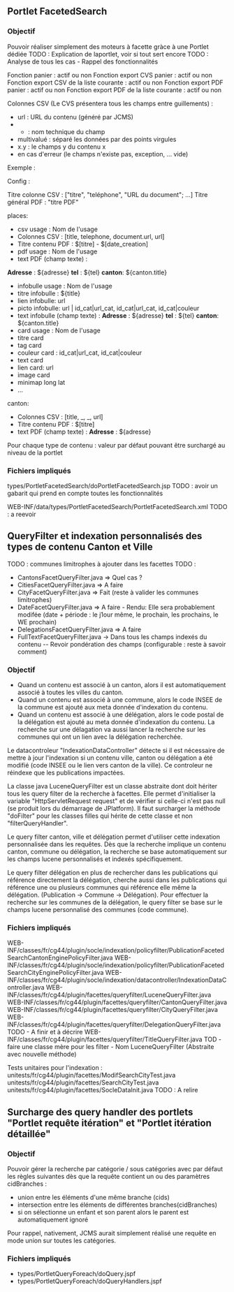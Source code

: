 ## Portlet FacetedSearch

### Objectif

Pouvoir réaliser simplement des moteurs à facette gràce à une Portlet dédiée
TODO : Explication de laportlet, voir si tout sert encore
TODO : Analyse de tous les cas - Rappel des fonctionnalités

Fonction panier : actif ou non
Fonction export CVS panier : actif ou non
Fonction export CSV de la liste courante : actif ou non
Fonction export PDF panier : actif ou non
Fonction export PDF de la liste courante : actif ou non

Colonnes CSV (Le CVS présentera tous les champs entre guillements) :
  - url : URL du contenu (généré par JCMS)
  - * : nom technique du champ
  - multivalué : séparé les données par des points virgules
  - x.y : le champs y du contenu x
  - en cas d'erreur (le champs n'existe pas, exception, ... vide)
  
Exemple : 



Config :

Titre colonne CSV : ["titre", "teléphone", "URL du document"; ...]
Titre général PDF : "titre PDF"

places:
 - csv usage : Nom de l'usage
 - Colonnes CSV : [title, telephone, document.url, url]
 - Titre contenu PDF : $[titre] - $[date_creation]
 - pdf usage : Nom de l'usage
 - text PDF (champ texte) :
 
**Adresse** : ${adresse}
**tel** : ${tel}
**canton**: ${canton.title}
 - infobulle usage : Nom de l'usage
 - titre infobulle : ${title}
 - lien infobulle: url
 - picto infobulle: url | id_cat|url_cat, id_cat|url_cat, id_cat|couleur
 - text infobulle (champ texte) :
**Adresse** : ${adresse}
**tel** : ${tel}
**canton**: ${canton.title}
 - card usage : Nom de l'usage
 - titre card
 - tag card
 - couleur card :  id_cat|url_cat, id_cat|couleur
 - text card
 - lien card: url
 - image card
 - minimap long lat
 - ...

canton:
 - Colonnes CSV : [title, _, _, url]
 - Titre contenu PDF : $[titre]
 - text PDF (champ texte) :
**Adresse** : ${adresse} 


Pour chaque type de contenu : valeur par défaut pouvant être surchargé au niveau de la portlet


### Fichiers impliqués 

types/PortletFacetedSearch/doPortletFacetedSearch.jsp
TODO : avoir un gabarit qui prend en compte toutes les fonctionnalités 

WEB-INF/data/types/PortletFacetedSearch/PortletFacetedSearch.xml
TODO : a reevoir

## QueryFilter et indexation personnalisés des types de contenu Canton et Ville

TODO : communes limitrophes à ajouter dans les facettes
TODO :
 - CantonsFacetQueryFilter.java => Quel cas ?
 - CitiesFacetQueryFilter.java => A faire
 - CityFacetQueryFilter.java => Fait (reste à valider les communes limitrophes)
 - DateFacetQueryFilter.java => A faire - Rendu: Elle sera probablement modifée (date + période : le j1our même, le prochain, les prochains, le WE prochain)
 - DelegationsFacetQueryFilter.java => A faire
 - FullTextFacetQueryFilter.java -> Dans tous les champs indexés du contenu
   -- Revoir pondération des champs (configurable : reste à savoir comment)
 
### Objectif

 - Quand un contenu est associé à un canton, alors il est automatiquement associé à toutes les villes du canton.
 - Quand un contenu est associé à une commune, alors le code INSEE de la commune est ajouté aux meta donnée d'indexation du contenu.
 - Quand un contenu est associé à une délégation, alors le code postal de la délégation est ajouté au meta donnée d'indexation du contenu. La recherche sur une délagation va aussi lancer la recherche sur les communes qui ont un lien avec la délégation recherchée.

Le datacontroleur "IndexationDataController" détecte si il est nécessaire de mettre à jour l'indexation si un contenu ville, canton ou délégation a été modifié (code INSEE ou le lien vers canton de la ville). Ce controleur ne réindexe que les publications impactées.

La classe java LuceneQueryFilter est un classe abstraite dont doit hériter tous les query filter de la recherche à facettes. Elle permet d'initialiser la variable "HttpServletRequest request" et de vérifier si celle-ci n'est pas null (se produit lors du démarrage de JPlatform). Il faut surcharger la méthode "doFilter" pour les classes filles qui hérite de cette classe et non "filterQueryHandler".

Le query filter canton, ville et délégation permet d'utiliser cette indexation personnalisée dans les requêtes. Dès que la recherche implique un contenu canton, commune ou délégation, la recherche se base automatiquement sur les champs lucene personnalisés et indexés spécifiquement.

Le query filter délégation en plus de rechercher dans les publications qui référence directement la délégation, cherche aussi dans les publications qui référence une ou plusieurs communes qui référence elle même la délégation. (Publication -> Commune -> Délégation). Pour effectuer la recherche sur les communes de la délégation, le query filter se base sur le champs lucene personnalisé des communes (code commune).

### Fichiers impliqués

WEB-INF/classes/fr/cg44/plugin/socle/indexation/policyfilter/PublicationFacetedSearchCantonEnginePolicyFilter.java
WEB-INF/classes/fr/cg44/plugin/socle/indexation/policyfilter/PublicationFacetedSearchCityEnginePolicyFilter.java
WEB-INF/classes/fr/cg44/plugin/socle/indexation/datacontroller/IndexationDataController.java
WEB-INF/classes/fr/cg44/plugin/facettes/queryfilter/LuceneQueryFilter.java
WEB-INF/classes/fr/cg44/plugin/facettes/queryfilter/CantonQueryFilter.java
WEB-INF/classes/fr/cg44/plugin/facettes/queryfilter/CityQueryFilter.java
WEB-INF/classes/fr/cg44/plugin/facettes/queryfilter/DelegationQueryFilter.java
TODO - A finir et à décrire WEB-INF/classes/fr/cg44/plugin/facettes/queryfilter/TitleQueryFilter.java
TOD - faire une classe mère pour les filter - Nom LuceneQueryFilter (Abstraite avec nouvelle méthode)

Tests unitaires pour l'indexation :
unitests/fr/cg44/plugin/facettes/ModifSearchCityTest.java
unitests/fr/cg44/plugin/facettes/SearchCityTest.java
unitests/fr/cg44/plugin/facettes/SocleDataInit.java
TODO : A relire


## Surcharge des query handler des portlets "Portlet requête itération" et "Portlet itération détaillée"

### Objectif

Pouvoir gérer la recherche par catégorie / sous catégories avec par défaut les règles suivantes dès que la requête contient un ou des paramètres cidBranches :
 - union entre les éléments d'une même branche (cids)
 - intersection entre les éléments de différentes branches(cidBranches)
 - si on sélectionne un enfant et son parent alors le parent est automatiquement ignoré
  
Pour rappel, nativement, JCMS aurait simplement réalisé une requête en mode union sur toutes les catégories.

### Fichiers impliqués

- types/PortletQueryForeach/doQuery.jspf
- types/PortletQueryForeach/doQueryHandlers.jspf
 
